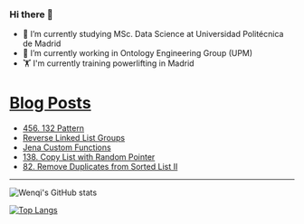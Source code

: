 ### Hi there 👋

- 🌱 I’m currently studying MSc. Data Science at Universidad Politécnica de Madrid
- 🔭 I’m currently working in Ontology Engineering Group (UPM) 
- 🏋️ I'm currently training powerlifting in Madrid

# [Blog Posts](https://www.dev.to/jiangwenqi)
<!-- BLOG-POST-LIST:START -->
- [456. 132 Pattern](https://dev.to/jiangwenqi/456-132-pattern-3j5m)
- [Reverse Linked List Groups](https://dev.to/jiangwenqi/reverse-linked-list-groups-5bd9)
- [Jena Custom Functions](https://dev.to/jiangwenqi/jena-custom-functions-1pg9)
- [138. Copy List with Random Pointer](https://dev.to/jiangwenqi/138-copy-list-with-random-pointer-3ka8)
- [82. Remove Duplicates from Sorted List II](https://dev.to/jiangwenqi/82-remove-duplicates-from-sorted-list-ii-4550)
<!-- BLOG-POST-LIST:END -->


---

![Wenqi's GitHub stats](https://github-readme-stats.vercel.app/api?username=jiangwenqi&show_icons=true&count_private=true)

[![Top Langs](https://github-readme-stats.vercel.app/api/top-langs/?username=jiangwenqi&layout=compact)](https://github.com/jiangwenqi/github-readme-stats)
